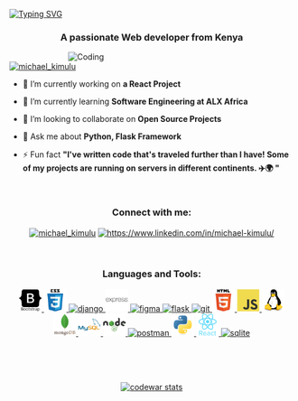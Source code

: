 <a href="https://git.io/typing-svg"><img src="https://readme-typing-svg.herokuapp.com?font=Fira+Code&size=37&duration=2800&pause=2000&center=true&vCenter=true&width=920&lines=Hey%2C+I'm+Michael+Welcome+to+my+Profile!" alt="Typing SVG" /></a>

<h3 align="center">A passionate Web developer from Kenya</h3>
<img align="right" alt="Coding" width="400" src="[https://camo.githubusercontent.com/34e2391334d75246d9c86c0a470a4b5606ab4dc84fb803930bc89635b4fce9c9/68747470733a2f2f7777772e6c616d626461746573742e636f6d2f7265736f75726365732f696d616765732f6e65777332342e676966](https://magiccopy.xyz/assets/images/hadder.gif)" >

<p align="left"> <a href="https://twitter.com/michael_kimulu" target="blank"><img src="https://img.shields.io/twitter/follow/michael_kimulu?logo=twitter&style=for-the-badge" alt="michael_kimulu" /></a> </p>

- 🔭 I’m currently working on **a React Project**

- 🌱 I’m currently learning **Software Engineering at ALX Africa**

- 👯 I’m looking to collaborate on **Open Source Projects**

- 💬 Ask me about **Python, Flask Framework**

- ⚡ Fun fact **"I've written code that's traveled further than I have! Some of my projects are running on servers in different continents. ✈️🌍 "**

<br>
<h3 align="center">Connect with me:</h3>
<p align="center">
<a href="https://twitter.com/michael_kimulu" target="blank"><img align="center" src="https://raw.githubusercontent.com/rahuldkjain/github-profile-readme-generator/master/src/images/icons/Social/twitter.svg" alt="michael_kimulu" height="30" width="40" /></a>
<a href="https://linkedin.com/in/https://www.linkedin.com/in/michael-kimulu/" target="blank"><img align="center" src="https://raw.githubusercontent.com/rahuldkjain/github-profile-readme-generator/master/src/images/icons/Social/linked-in-alt.svg" alt="https://www.linkedin.com/in/michael-kimulu/" height="30" width="40" /></a>
</p>

<br>
<h3 align="center">Languages and Tools:</h3>
<p align="center"> <a href="https://getbootstrap.com" target="_blank" rel="noreferrer"> <img src="https://raw.githubusercontent.com/devicons/devicon/master/icons/bootstrap/bootstrap-plain-wordmark.svg" alt="bootstrap" width="40" height="40"/> </a> <a href="https://www.w3schools.com/css/" target="_blank" rel="noreferrer"> <img src="https://raw.githubusercontent.com/devicons/devicon/master/icons/css3/css3-original-wordmark.svg" alt="css3" width="40" height="40"/> </a> <a href="https://www.djangoproject.com/" target="_blank" rel="noreferrer"> <img src="https://cdn.worldvectorlogo.com/logos/django.svg" alt="django" width="40" height="40"/> </a> <a href="https://expressjs.com" target="_blank" rel="noreferrer"> <img src="https://raw.githubusercontent.com/devicons/devicon/master/icons/express/express-original-wordmark.svg" alt="express" width="40" height="40"/> </a> <a href="https://www.figma.com/" target="_blank" rel="noreferrer"> <img src="https://www.vectorlogo.zone/logos/figma/figma-icon.svg" alt="figma" width="40" height="40"/> </a> <a href="https://flask.palletsprojects.com/" target="_blank" rel="noreferrer"> <img src="https://www.vectorlogo.zone/logos/pocoo_flask/pocoo_flask-icon.svg" alt="flask" width="40" height="40"/> </a> <a href="https://git-scm.com/" target="_blank" rel="noreferrer"> <img src="https://www.vectorlogo.zone/logos/git-scm/git-scm-icon.svg" alt="git" width="40" height="40"/> </a> <a href="https://www.w3.org/html/" target="_blank" rel="noreferrer"> <img src="https://raw.githubusercontent.com/devicons/devicon/master/icons/html5/html5-original-wordmark.svg" alt="html5" width="40" height="40"/> </a> <a href="https://developer.mozilla.org/en-US/docs/Web/JavaScript" target="_blank" rel="noreferrer"> <img src="https://raw.githubusercontent.com/devicons/devicon/master/icons/javascript/javascript-original.svg" alt="javascript" width="40" height="40"/> </a> <a href="https://www.linux.org/" target="_blank" rel="noreferrer"> <img src="https://raw.githubusercontent.com/devicons/devicon/master/icons/linux/linux-original.svg" alt="linux" width="40" height="40"/> </a> <a href="https://www.mongodb.com/" target="_blank" rel="noreferrer"> <img src="https://raw.githubusercontent.com/devicons/devicon/master/icons/mongodb/mongodb-original-wordmark.svg" alt="mongodb" width="40" height="40"/> </a> <a href="https://www.mysql.com/" target="_blank" rel="noreferrer"> <img src="https://raw.githubusercontent.com/devicons/devicon/master/icons/mysql/mysql-original-wordmark.svg" alt="mysql" width="40" height="40"/> </a> <a href="https://nodejs.org" target="_blank" rel="noreferrer"> <img src="https://raw.githubusercontent.com/devicons/devicon/master/icons/nodejs/nodejs-original-wordmark.svg" alt="nodejs" width="40" height="40"/> </a> <a href="https://postman.com" target="_blank" rel="noreferrer"> <img src="https://www.vectorlogo.zone/logos/getpostman/getpostman-icon.svg" alt="postman" width="40" height="40"/> </a> <a href="https://www.python.org" target="_blank" rel="noreferrer"> <img src="https://raw.githubusercontent.com/devicons/devicon/master/icons/python/python-original.svg" alt="python" width="40" height="40"/> </a> <a href="https://reactjs.org/" target="_blank" rel="noreferrer"> <img src="https://raw.githubusercontent.com/devicons/devicon/master/icons/react/react-original-wordmark.svg" alt="react" width="40" height="40"/> </a> <a href="https://www.sqlite.org/" target="_blank" rel="noreferrer"> <img src="https://www.vectorlogo.zone/logos/sqlite/sqlite-icon.svg" alt="sqlite" width="40" height="40"/> </a> </p>
<br>
<br>
<br>


 <p align="center">
    <a href="https://www.codewars.com/users/Michael_Kimulu">
      <img src="https://github.r2v.ch/codewars?user=Michael_Kimulu&top_languages=true&theme=midnight_blue" height="300" alt="codewar stats" />
    </a>
  </p>
